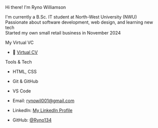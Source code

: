  Hi there! I'm Ryno Williamson

 I'm currently a B.Sc. IT student at North-West University (NWU)  
 Passionate about software development, web design, and learning new tech  
 Started my own small retail business in November 2024

My Virtual VC
- 💼 [Virtual CV ](http://127.0.0.1:5500/Index.html)

 Tools & Tech 
- HTML, CSS
- Git & GitHub
- VS Code

- Email: rynowil001@gmail.com  
- LinkedIn: [My LinkedIn Profile](https://www.linkedin.com/in/ryno-williamson-4a390b375/)  
- GitHub: [@Ryno134](https://github.com/Ryno134)

